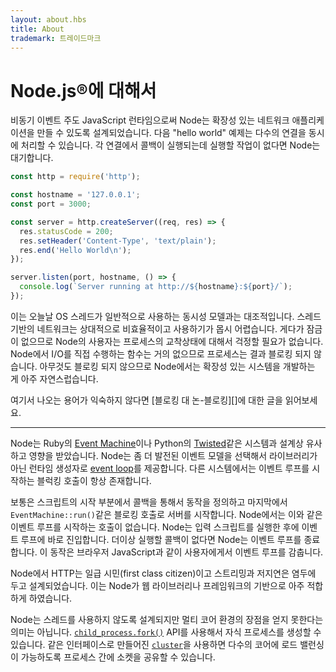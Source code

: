 ```yaml
---
layout: about.hbs
title: About
trademark: 트레이드마크
---
```

# Node.js&reg;에 대해서

<!--
As an asynchronous event driven JavaScript runtime, Node is designed to build
scalable network applications. In the following "hello world" example, many
connections can be handled concurrently. Upon each connection the callback is
fired, but if there is no work to be done Node is sleeping.
-->

비동기 이벤트 주도 JavaScript 런타임으로써 Node는 확장성 있는 네트워크 애플리케이션을 만들 수 있도록
설계되었습니다. 다음 "hello world" 예제는 다수의 연결을 동시에 처리할 수 있습니다.
각 연결에서 콜백이 실행되는데 실행할 작업이 없다면 Node는 대기합니다.

```javascript
const http = require('http');

const hostname = '127.0.0.1';
const port = 3000;

const server = http.createServer((req, res) => {
  res.statusCode = 200;
  res.setHeader('Content-Type', 'text/plain');
  res.end('Hello World\n');
});

server.listen(port, hostname, () => {
  console.log(`Server running at http://${hostname}:${port}/`);
});
```

<!--
This is in contrast to today's more common concurrency model where OS threads
are employed. Thread-based networking is relatively inefficient and very
difficult to use. Furthermore, users of Node are free from worries of
dead-locking the process, since there are no locks. Almost no function in Node
directly performs I/O, so the process never blocks. Because nothing blocks,
scalable systems are very reasonable to develop in Node.
-->
이는 오늘날 OS 스레드가 일반적으로 사용하는 동시성 모델과는 대조적입니다. 스레드 기반의 네트워크는
상대적으로 비효율적이고 사용하기가 몹시 어렵습니다. 게다가 잠금이 없으므로 Node의 사용자는 프로세스의
교착상태에 대해서 걱정할 필요가 없습니다. Node에서 I/O를 직접 수행하는 함수는 거의 없으므로 프로세스는
결과 블로킹 되지 않습니다. 아무것도 블로킹 되지 않으므로 Node에서는 확장성 있는 시스템을 개발하는 게
아주 자연스럽습니다.

<!--
If some of this language is unfamiliar, there is a full article on
[Blocking vs Non-Blocking][].

---
-->
여기서 나오는 용어가 익숙하지 않다면 [블로킹 대 논-블로킹][]에 대한 글을 읽어보세요.

---

<!--
Node is similar in design to, and influenced by, systems like Ruby's
[Event Machine][] or Python's [Twisted][]. Node takes the event model a bit
further. it presents an [event loop][] as a runtime construct instead of as a library. In other systems there is always a blocking call to start the
event-loop.
Typically behavior is defined through callbacks at the beginning of a script
and at the end starts a server through a blocking call like
`EventMachine::run()`. In Node there is no such start-the-event-loop call. Node
simply enters the event loop after executing the input script. Node exits the
event loop when there are no more callbacks to perform. This behavior is like
browser JavaScript — the event loop is hidden from the user.
-->
Node는 Ruby의 [Event Machine][]이나 Python의 [Twisted][]같은 시스템과 설계상 유사하고
영향을 받았습니다. Node는 좀 더 발전된 이벤트 모델을 선택해서 라이브러리가 아닌 런타임 생성자로
[event loop][]를 제공합니다. 다른 시스템에서는 이벤트 루프를 시작하는 블럭킹 호출이 항상 존재합니다.

보통은 스크립트의 시작 부분에서 콜백을 통해서 동작을 정의하고 마지막에서 `EventMachine::run()`같은
블로킹 호출로 서버를 시작합니다. Node에서는 이와 같은 이벤트 루프를 시작하는 호출이 없습니다. Node는
입력 스크립트를 실행한 후에 이벤트 루프에 바로 진입합니다. 더이상 실행할 콜백이 없다면 Node는
이벤트 루프를 종료합니다. 이 동작은 브라우저 JavaScript과 같이 사용자에게서 이벤트 루프를 감춥니다.

<!--
HTTP is a first class citizen in Node, designed with streaming and low latency
in mind. This makes Node well suited for the foundation of a web library or
framework.

Just because Node is designed without threads, doesn't mean you cannot take
advantage of multiple cores in your environment. Child processes can be spawned
by using our [`child_process.fork()`][] API, and are designed to be easy to
communicate with. Built upon that same interface is the [`cluster`][] module,
which allows you to share sockets between processes to enable load balancing
over your cores.
-->
Node에서 HTTP는 일급 시민(first class citizen)이고 스트리밍과 저지연은 염두에 두고
설계되었습니다. 이는 Node가 웹 라이브러리나 프레임워크의 기반으로 아주 적합하게 하였습니다.

Node는 스레드를 사용하지 않도록 설계되지만 멀티 코어 환경의 장점을 얻지 못한다는 의미는 아닙니다.
[`child_process.fork()`][] API를 사용해서 자식 프로세스를 생성할 수 있습니다. 같은 인터페이스로
만들어진 [`cluster`][]을 사용하면 다수의 코어에 로드 밸런싱이 가능하도록 프로세스 간에
소켓을 공유할 수 있습니다.

<!--
[Blocking vs Non-Blocking]: https://nodejs.org/en/docs/guides/blocking-vs-non-blocking/
[`child_process.fork()`]: https://nodejs.org/api/child_process.html#child_process_child_process_fork_modulepath_args_options
[`cluster`]: https://nodejs.org/api/cluster.html
[event loop]: https://nodejs.org/en/docs/guides/event-loop-timers-and-nexttick/
[Event Machine]: http://rubyeventmachine.com/
[Twisted]: http://twistedmatrix.com/
-->

[Blocking vs Non-Blocking]: https://nodejs.org/en/docs/guides/blocking-vs-non-blocking/
[`child_process.fork()`]: https://nodejs.org/api/child_process.html#child_process_child_process_fork_modulepath_args_options
[`cluster`]: https://nodejs.org/api/cluster.html
[event loop]: https://nodejs.org/en/docs/guides/event-loop-timers-and-nexttick/
[Event Machine]: http://rubyeventmachine.com/
[Twisted]: http://twistedmatrix.com/
